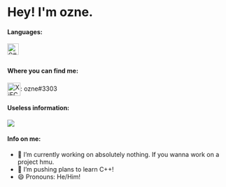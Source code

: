 # Hey! I'm ozne.
#### Languages:
<img align="left" alt="C#" width="26px" src="https://static.cdnlogo.com/logos/c/27/c.svg"/>
<br /> <br />

#### Where you can find me:
<a href="https://cdn.discordapp.com/attachments/766096828868591626/815661872623779960/unknown.png" target="blank"><img align="center" src="https://discord.com/assets/f8389ca1a741a115313bede9ac02e2c0.svg" alt="XjFC7zNk9D" height="30" width="30" /></a>: ozne#3303

#### Useless information:
![](https://komarev.com/ghpvc/?username=ozneeeee&color=red)

#### Info on me:
- 🔭 I’m currently working on absolutely nothing. If you wanna work on a project hmu.
- 🌱 I’m pushing plans to learn C++!
- 😄 Pronouns: He/Him!
